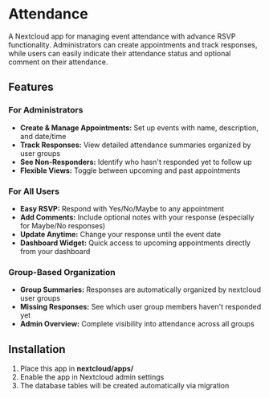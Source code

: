 # Attendance

A Nextcloud app for managing event attendance with advance RSVP functionality. Administrators can create appointments and track responses, while users can easily indicate their attendance status and optional comment on their attendance.

## Features

### For Administrators
- **Create & Manage Appointments:** Set up events with name, description, and date/time
- **Track Responses:** View detailed attendance summaries organized by user groups
- **See Non-Responders:** Identify who hasn't responded yet to follow up
- **Flexible Views:** Toggle between upcoming and past appointments

### For All Users  
- **Easy RSVP:** Respond with Yes/No/Maybe to any appointment
- **Add Comments:** Include optional notes with your response (especially for Maybe/No responses)
- **Update Anytime:** Change your response until the event date
- **Dashboard Widget:** Quick access to upcoming appointments directly from your dashboard

### Group-Based Organization
- **Group Summaries:** Responses are automatically organized by nextcloud user groups
- **Missing Responses:** See which user group members haven't responded yet
- **Admin Overview:** Complete visibility into attendance across all groups

## Installation

1. Place this app in **nextcloud/apps/**
2. Enable the app in Nextcloud admin settings
3. The database tables will be created automatically via migration

